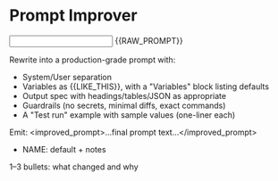 # Prompt Improver

<input>
{{RAW_PROMPT}}
</input>

Rewrite into a production-grade prompt with:
- System/User separation
- Variables as {{LIKE_THIS}}, with a "Variables" block listing defaults
- Output spec with headings/tables/JSON as appropriate
- Guardrails (no secrets, minimal diffs, exact commands)
- A "Test run" example with sample values (one-liner each)

Emit:
<improved_prompt>…final prompt text…</improved_prompt>
<variables>
- NAME: default + notes
</variables>
<why>1–3 bullets: what changed and why</why>
